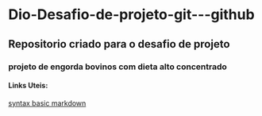 # Dio-Desafio-de-projeto-git---github

## Repositorio criado para o desafio de projeto

### projeto de engorda bovinos com dieta alto concentrado

#### Links Uteis:
[syntax basic markdown](https://www.markdownguide.org/basic-syntax)
